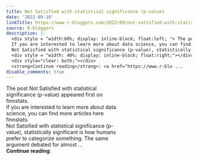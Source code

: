 ```yaml
---
title: Not Satisfied with statistical significance (p-value)
date: '2022-09-18'
linkTitle: https://www.r-bloggers.com/2022/09/not-satisfied-with-statistical-significance-p-value/
source: R-bloggers
description: |-
  <div style = "width:60%; display: inline-block; float:left; "> The post Not Satisfied with statistical significance (p-value) appeared first on finnstats.<br />
  If you are interested to learn more about data science, you can find more articles here finnstats.<br />
  Not Satisfied with statistical significance (p-value), statistically significant is how humans prefer to categorize something. The same argument debated for almost ...</div>
  <div style = "width: 40%; display: inline-block; float:right;"></div>
  <div style="clear: both;"></div>
  <strong>Continue reading</strong>: <a href="https://www.r-blo ...
disable_comments: true
---
```

<div style = "width:60%; display: inline-block; float:left; "> The post Not Satisfied with statistical significance (p-value) appeared first on finnstats.<br />
If you are interested to learn more about data science, you can find more articles here finnstats.<br />
Not Satisfied with statistical significance (p-value), statistically significant is how humans prefer to categorize something. The same argument debated for almost ...</div>
<div style = "width: 40%; display: inline-block; float:right;"></div>
<div style="clear: both;"></div>
<strong>Continue reading</strong>: <a href="https://www.r-blo ...
